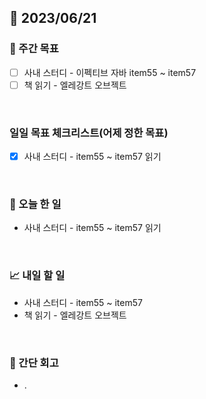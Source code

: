 ## 📅 2023/06/21


### 👏 주간 목표

- [ ] 사내 스터디 - 이펙티브 자바 item55 ~ item57 
- [ ] 책 읽기 - 엘레강트 오브젝트

<br/>

### 일일 목표 체크리스트(어제 정한 목표)

- [x] 사내 스터디 - item55 ~ item57 읽기

<br/>

### 💯 오늘 한 일

- 사내 스터디 - item55 ~ item57 읽기

<br/>

### 📈 내일 할 일

- 사내 스터디 - item55 ~ item57
- 책 읽기 - 엘레강트 오브젝트

<br/>

### 🤔 간단 회고

- .
 
